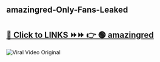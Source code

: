 
 ## amazingred-Only-Fans-Leaked

# <h2><a href="https://clipsfans.com/amazingred&ref=git">🔗 Click to LINKS ⏩⏩ 👉 🟢 amazingred </a></h2>

<a href="https://clipsfans.com/amazingred&ref=git" rel="nofollow" data-target="animated-image.originalLink"><img src="https://i.ibb.co.com/xMMVF88/686577567.gif" alt="Viral Video Original" style="max-width: 100%; display: inline-block;" data-target="animated-image.originalImage"></a>

